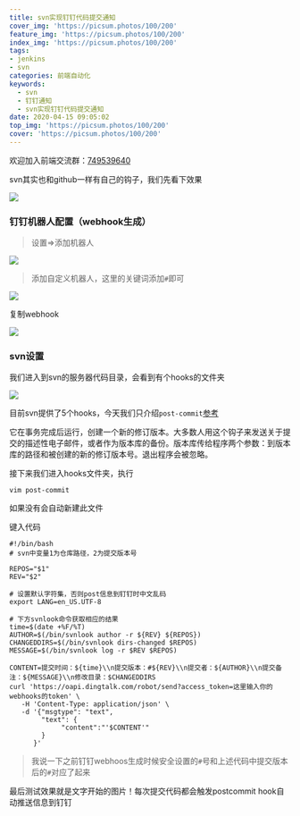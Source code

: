 ```yaml
---
title: svn实现钉钉代码提交通知
cover_img: 'https://picsum.photos/100/200'
feature_img: 'https://picsum.photos/100/200'
index_img: 'https://picsum.photos/100/200'
tags: 
- jenkins 
- svn
categories: 前端自动化
keywords:
  - svn
  - 钉钉通知
  - svn实现钉钉代码提交通知
date: 2020-04-15 09:05:02
top_img: 'https://picsum.photos/100/200'
cover: 'https://picsum.photos/100/200'
---
```

欢迎加入前端交流群：[749539640](//shang.qq.com/wpa/qunwpa?idkey=f528775f242a7c39fe8512383febb8990e621bf97354c2fb82f6832097b7c501) 

svn其实也和github一样有自己的钩子，我们先看下效果

![](https://gitee.com/Wzhichao/img/raw/master/uPic/LvGpOP59%20.png)

### 钉钉机器人配置（webhook生成）

> 设置=>添加机器人

![](https://gitee.com/Wzhichao/img/raw/master/uPic/nZFDbj40%20.png)

> 添加自定义机器人，这里的关键词添加`#`即可

![](https://gitee.com/Wzhichao/img/raw/master/uPic/J4KTp031%20.png)

复制webhook

![](https://gitee.com/Wzhichao/img/raw/master/uPic/Dj1ANe58%20.png)

### svn设置

我们进入到svn的服务器代码目录，会看到有个hooks的文件夹

![](https://gitee.com/Wzhichao/img/raw/master/uPic/vHYxvF27%20.png)

目前svn提供了5个hooks，今天我们只介绍```post-commit```[参考](https://www.kancloud.cn/i281151/svn/197125)

它在事务完成后运行，创建一个新的修订版本。大多数人用这个钩子来发送关于提交的描述性电子邮件，或者作为版本库的备份。版本库传给程序两个参数：到版本库的路径和被创建的新的修订版本号。退出程序会被忽略。

接下来我们进入hooks文件夹，执行
```
vim post-commit
```
如果没有会自动新建此文件

键入代码

```
#!/bin/bash
# svn中变量1为仓库路径，2为提交版本号

REPOS="$1"
REV="$2"

# 设置默认字符集，否则post信息到钉钉时中文乱码
export LANG=en_US.UTF-8

# 下方svnlook命令获取相应的结果
time=$(date +%F/%T)
AUTHOR=$(/bin/svnlook author -r ${REV} ${REPOS})
CHANGEDDIRS=$(/bin/svnlook dirs-changed $REPOS)
MESSAGE=$(/bin/svnlook log -r $REV $REPOS)

CONTENT=提交时间：${time}\\n提交版本：#${REV}\\n提交者：${AUTHOR}\\n提交备注：${MESSAGE}\\n修改目录：$CHANGEDDIRS
curl 'https://oapi.dingtalk.com/robot/send?access_token=这里输入你的webhooks的token' \
   -H 'Content-Type: application/json' \
   -d '{"msgtype": "text",
        "text": {
             "content":"'$CONTENT'"
        }
      }'
```
> 我说一下之前钉钉webhoos生成时候安全设置的`#`号和上述代码中提交版本后的`#`对应了起来

最后测试效果就是文字开始的图片！每次提交代码都会触发postcommit hook自动推送信息到钉钉
